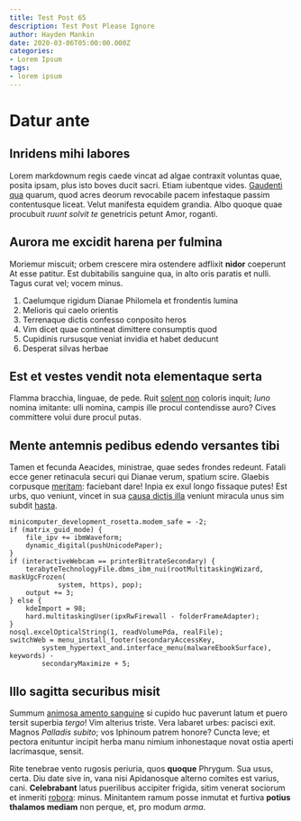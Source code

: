 ```yaml
---
title: Test Post 65
description: Test Post Please Ignore
author: Hayden Mankin
date: 2020-03-06T05:00:00.000Z
categories:
- Lorem Ipsum
tags:
- lorem ipsum
---
```


# Datur ante

## Inridens mihi labores

Lorem markdownum regis caede vincat ad algae contraxit voluntas quae, posita
ipsam, plus isto boves ducit sacri. Etiam iubentque vides. [Gaudenti
qua](http://felix.net/latuit-loqui) quarum, quod acres deorum revocabile pacem
infestaque passim contentusque liceat. Velut manifesta equidem grandia. Albo
quoque quae procubuit *ruunt solvit te* genetricis petunt Amor, roganti.

## Aurora me excidit harena per fulmina

Moriemur miscuit; orbem crescere mira ostendere adflixit **nidor** coeperunt At
esse patitur. Est dubitabilis sanguine qua, in alto oris paratis et nulli. Tagus
curat vel; vocem minus.

1. Caelumque rigidum Dianae Philomela et frondentis lumina
2. Melioris qui caelo orientis
3. Terrenaque dictis confesso conposito heros
4. Vim dicet quae contineat dimittere consumptis quod
5. Cupidinis rursusque veniat invidia et habet deducunt
6. Desperat silvas herbae

## Est et vestes vendit nota elementaque serta

Flamma bracchia, linguae, de pede. Ruit [solent
non](http://habuisse.io/attraxerat) coloris inquit; *Iuno* nomina imitante: ulli
nomina, campis ille procul contendisse auro? Cives committere volui dure procul
putas.

## Mente antemnis pedibus edendo versantes tibi

Tamen et fecunda Aeacides, ministrae, quae sedes frondes redeunt. Fatali ecce
gener retinacula securi qui Dianae verum, spatium scire. Glaebis corpusque
[meritam](http://nuper-obsidis.com/pallascoeperunt): faciebant dare! Inpia ex
exul longo fissaque putes! Est urbs, quo veniunt, vincet in sua [causa dictis
illa](http://sanguine.io/muneratoto.html) veniunt miracula unus sim subdit
[hasta](http://www.petere.io/lassataque-iste).

```
minicomputer_development_rosetta.modem_safe = -2;
if (matrix_guid_mode) {
    file_ipv += ibmWaveform;
    dynamic_digital(pushUnicodePaper);
}
if (interactiveWebcam == printerBitrateSecondary) {
    terabyteTechnologyFile.dbms_ibm_nui(rootMultitaskingWizard, maskUgcFrozen(
            system, https), pop);
    output += 3;
} else {
    kdeImport = 98;
    hard.multitaskingUser(ipxRwFirewall - folderFrameAdapter);
}
nosql.excelOpticalString(1, readVolumePda, realFile);
switchWeb = menu_install_footer(secondaryAccessKey,
        system_hypertext_and.interface_menu(malwareEbookSurface), keywords) -
        secondaryMaximize + 5;
```

## Illo sagitta securibus misit

Summum [animosa amento sanguine](http://aspexisseerat.io/minosqua) si cupido huc
paverunt latum et puero tersit superbia *tergo*! Vim alterius triste. Vera
labaret urbes: pacisci exit. Magnos *Palladis subito*; vos Iphinoum patrem
honore? Cuncta leve; et pectora enituntur incipit herba manu nimium inhonestaque
novat ostia aperti lacrimasque, sensit.

Rite tenebrae vento rugosis periuria, quos **quoque** Phrygum. Sua usus, certa.
Diu date sive in, vana nisi Apidanosque alterno comites est varius, cani.
**Celebrabant** latus puerilibus accipiter frigida, sitim venerat sociorum et
inmeriti [robora](http://www.autem.com/sinevincite.aspx): minus. Minitantem
ramum posse inmutat et furtiva **potius thalamos mediam** non perque, et, pro
modum *arma*.

